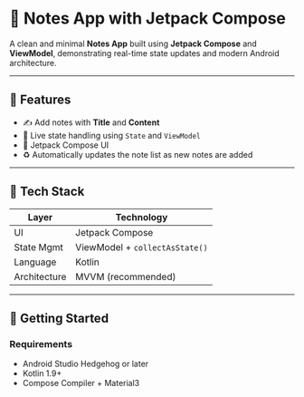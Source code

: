 # 📝 Notes App with Jetpack Compose

A clean and minimal **Notes App** built using **Jetpack Compose** and **ViewModel**, demonstrating real-time state updates and modern Android architecture.

---

## 📱 Features

- ✍️ Add notes with **Title** and **Content**
- 🧠 Live state handling using `State` and `ViewModel`
- 📐 Jetpack Compose UI
- ♻️ Automatically updates the note list as new notes are added

---

## 🧰 Tech Stack

| Layer        | Technology              |
|--------------|--------------------------|
| UI           | Jetpack Compose          |
| State Mgmt   | ViewModel + `collectAsState()` |
| Language     | Kotlin                   |
| Architecture | MVVM (recommended)       |

---

## 🚀 Getting Started

### Requirements

- Android Studio Hedgehog or later
- Kotlin 1.9+
- Compose Compiler + Material3
